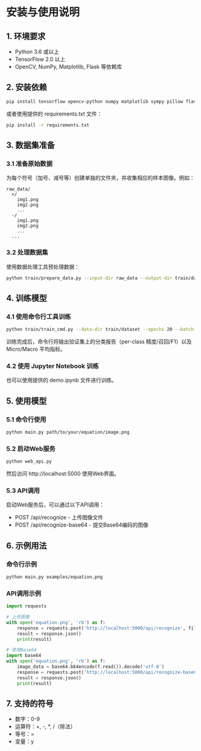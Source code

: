 # 安装与使用说明

## 1. 环境要求
- Python 3.6 或以上
- TensorFlow 2.0 以上
- OpenCV, NumPy, Matplotlib, Flask 等依赖库

## 2. 安装依赖

```bash
pip install tensorflow opencv-python numpy matplotlib sympy pillow flask
```

或者使用提供的 requirements.txt 文件：

```bash
pip install -r requirements.txt
```

## 3. 数据集准备

### 3.1 准备原始数据
为每个符号（加号、减号等）创建单独的文件夹，并收集相应的样本图像。例如：

```
raw_data/
  +/
    img1.png
    img2.png
    ...
  -/
    img1.png
    img2.png
    ...
  ...
```

### 3.2 处理数据集
使用数据处理工具预处理数据：

```bash
python train/prepare_data.py --input-dir raw_data --output-dir train/dataset
```

## 4. 训练模型

### 4.1 使用命令行工具训练
```bash
python train/train_cmd.py --data-dir train/dataset --epochs 20 --batch-size 32
```

训练完成后，命令行将输出验证集上的分类报告（per-class 精度/召回/F1）以及 Micro/Macro 平均指标。

### 4.2 使用 Jupyter Notebook 训练
也可以使用提供的 demo.ipynb 文件进行训练。

## 5. 使用模型

### 5.1 命令行使用
```bash
python main.py path/to/your/equation/image.png
```

### 5.2 启动Web服务
```bash
python web_api.py
```
然后访问 http://localhost:5000 使用Web界面。

### 5.3 API调用
启动Web服务后，可以通过以下API调用：

- POST /api/recognize - 上传图像文件
- POST /api/recognize-base64 - 提交Base64编码的图像

## 6. 示例用法

### 命令行示例
```bash
python main.py examples/equation.png
```

### API调用示例
```python
import requests

# 上传图像
with open('equation.png', 'rb') as f:
    response = requests.post('http://localhost:5000/api/recognize', files={'image': f})
    result = response.json()
    print(result)

# 使用Base64
import base64
with open('equation.png', 'rb') as f:
    image_data = base64.b64encode(f.read()).decode('utf-8')
    response = requests.post('http://localhost:5000/api/recognize-base64', json={'image': image_data})
    result = response.json()
    print(result)
```

## 7. 支持的符号
- 数字：0-9
- 运算符：+, -, *, /（除法）
- 等号：=
- 变量：y
